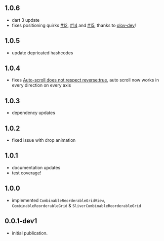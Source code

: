 ## 1.0.6

- dart 3 update
- fixes positioning quirks [#12](https://github.com/casvanluijtelaar/reorderable_grid/issues/12), [#14](https://github.com/casvanluijtelaar/reorderable_grid/issues/14) and [#15](https://github.com/casvanluijtelaar/reorderable_grid/issues/15), thanks to [olov-dev](https://github.com/casvanluijtelaar/reorderable_grid/pull/17)!

## 1.0.5

- update depricated hashcodes

## 1.0.4

- fixes [Auto-scroll does not respect reverse:true](https://github.com/casvanluijtelaar/reorderable_grid/issues/9), auto scroll now works in every direction on every axis

## 1.0.3

- dependency updates

## 1.0.2

- fixed issue with drop animation

## 1.0.1

- documentation updates
- test coverage!

## 1.0.0

- implemented `CombinableReorderableGridView`, `CombinableReorderableGrid` & `SliverCombinableReorderableGrid`

## 0.0.1-dev1

- initial publication.
